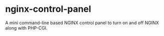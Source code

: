 # nginx-control-panel
A mini command-line based NGINX control panel to turn on and off NGINX along with PHP-CGI.
